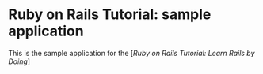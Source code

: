 # Ruby on Rails Tutorial: sample application

This is the sample application for the [*Ruby on Rails Tutorial: Learn Rails by Doing*]